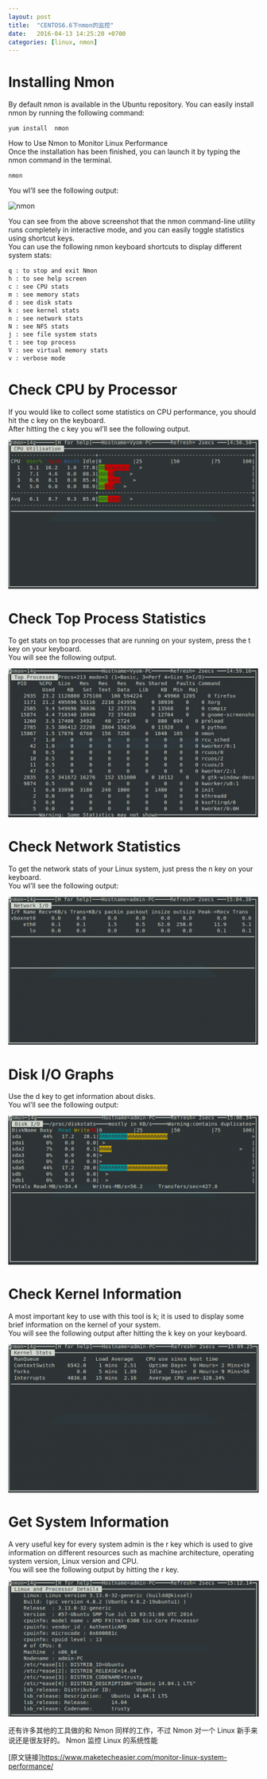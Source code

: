 ```yaml
---
layout: post
title:  "CENTOS6.6下nmon的监控"
date:   2016-04-13 14:25:20 +0700
categories: [linux, nmon]
---
```


# Installing Nmon

By default nmon is available in the Ubuntu repository. You can easily install nmon by running the following command:  

	yum install  nmon

How to Use Nmon to Monitor Linux Performance  
Once the installation has been finished, you can launch it by typing the nmon command in the terminal.  

	nmon

You wI’ll see the following output:  

![nmon](GalenGao.github.io/static/img/_posts/nmon1.png)

You can see from the above screenshot that the nmon command-line utility runs completely in interactive mode, and you can easily toggle statistics using shortcut keys.  
You can use the following nmon keyboard shortcuts to display different system stats:  

    q : to stop and exit Nmon
    h : to see help screen
    c : see CPU stats
    m : see memory stats
    d : see disk stats
    k : see kernel stats
    n : see network stats
    N : see NFS stats
    j : see file system stats
    t : see top process
    V : see virtual memory stats
    v : verbose mode  

# Check CPU by Processor

If you would like to collect some statistics on CPU performance, you should hit the c key on the keyboard.  
After hitting the c key you wI’ll see the following output.  

![nmon](../static/img/_posts/nmon2.png)

# Check Top Process Statistics

To get stats on top processes that are running on your system, press the t key on your keyboard.  
You will see the following output.  

![nmon](../static/img/_posts/nmon3.png)

# Check Network Statistics  

To get the network stats of your Linux system, just press the n key on your keyboard.  
You wI’ll see the following output:  

![nmon](../static/img/_posts/nmon4.png)

# Disk I/O Graphs  

Use the d key to get information about disks.  
You wI’ll see the following output:  

![nmon](../static/img/_posts/nmon5.png)

# Check Kernel Information  

A most important key to use with this tool is k; it is used to display some brief information on the kernel of your system.  
You will see the following output after hitting the k key on your keyboard.  

![nmon](../static/img/_posts/nmon6.png)

# Get System Information

A very useful key for every system admin is the r key which is used to give information on different resources such as machine architecture, operating system version, Linux version and CPU.  
You will see the following output by hitting the r key.  

![nmon](../static/img/_posts/nmon7.png)

还有许多其他的工具做的和 Nmon 同样的工作，不过 Nmon 对一个 Linux 新手来说还是很友好的。
Nmon 监控 Linux 的系统性能

[原文链接]<https://www.maketecheasier.com/monitor-linux-system-performance/>